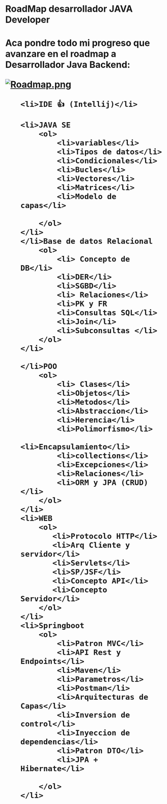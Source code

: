 <h1>RoadMap desarrollador JAVA Developer<h1>
Aca pondre todo mi progreso que avanzare en el roadmap a Desarrollador Java Backend:

  
[![Roadmap.png](https://i.postimg.cc/yd9xKdSR/Roadmap.png)](https://postimg.cc/qhJ4XpwB)



<ol>

    <li>IDE 👍 (Intellij)</li>

    <li>JAVA SE
        <ol>
            <li>variables</li>
            <li>Tipos de datos</li>
            <li>Condicionales</li>
            <li>Bucles</li>
            <li>Vectores</li>
            <li>Matrices</li>
            <li>Modelo de capas</li>
            
        </ol>
    </li>
    </li>Base de datos Relacional
        <ol>
            <li> Concepto de DB</li>
            <li>DER</li>
            <li>SGBD</li>
            <li> Relaciones</li>
            <li>PK y FR
            <li>Consultas SQL</li>
            <li>Join</li>
            <li>Subconsultas </li>
        </ol>
    </li>

    </li>POO
        <ol>
            <li> Clases</li>
            <li>Objetos</li>
            <li>Metodos</li>
            <li>Abstraccion</li>
            <li>Herencia</li>
            <li>Polimorfismo</li>
            <li>Encapsulamiento</li>
            <li>collections</li>
            <li>Excepciones</li>
            <li>Relaciones</li>
            <li>ORM y JPA (CRUD)</li>
        </ol>
    </li>
    <li>WEB
        <ol>
           <li>Protocolo HTTP</li>
           <li>Arq Cliente y servidor</li>
           <li>Servlets</li>
           <li>SP/JSF</li>
           <li>Concepto API</li>
           <li>Concepto Servidor</li> 
        </ol>
    </li>
    <li>Springboot
        <ol>
            <li>Patron MVC</li>
            <li>API Rest y Endpoints</li>
            <li>Maven</li>
            <li>Parametros</li>
            <li>Postman</li>
            <li>Arquitecturas de Capas</li>
            <li>Inversion de control</li>
            <li>Inyeccion de dependencias</li>
            <li>Patron DTO</li>
            <li>JPA + Hibernate</li>
            
        </ol>
    </li>
</ol>  
  
